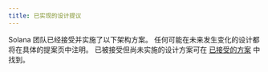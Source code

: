 ```yaml
---
title: 已实现的设计提议
---
```


Solana 团队已经接受并实施了以下架构方案。 任何可能在未来发生变化的设计都将在具体的提案页中注明。 已被接受但尚未实施的设计方案可在 [ 已接受的方案](../proposals/accepted-design-proposals.md) 中找到。
